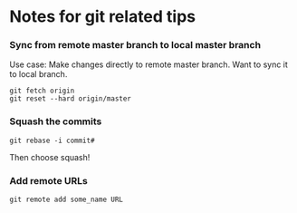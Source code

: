 # Notes for git related tips
### Sync from remote master branch to local master branch 
Use case: Make changes directly to remote master branch. Want to sync it to local branch.
```
git fetch origin
git reset --hard origin/master
```
### Squash the commits

```
git rebase -i commit#
```
Then choose squash!

### Add remote URLs

```
git remote add some_name URL 
```
